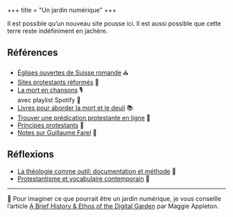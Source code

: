 +++
title = "Un jardin numérique"
+++

Il est possible qu’un nouveau site pousse ici. Il est aussi possible que cette terre reste indéfiniment en jachère.

## Références

- [Églises ouvertes de Suisse romande](/eglises-ouvertes/) ⛪
- [Sites protestants réformés](/liens/) 📇
- [La mort en chansons](/mort-chansons/) 🎙️  
  avec playlist Spotify 🎉
- [Livres pour aborder la mort et le deuil](/mort-livres/) 📚
- [Trouver une prédication protestante en ligne](/predication/) 📣
- [Principes protestants](/principes-protestants/) 📜
- [Notes sur Guillaume Farel](/guillaume-farel/) 🥷

## Réflexions

- [La théologie comme outil: documentation et méthode](/theologie-outil/) 🧰
- [Protestantisme et vocabulaire contemporain](/vocabulaire-contemporain/) 📓
 
----

💐 Pour imaginer ce que pourrait être un jardin numérique, je vous conseille l’article [A Brief History & Ethos of the Digital Garden](https://maggieappleton.com/garden-history) par Maggie Appleton.
